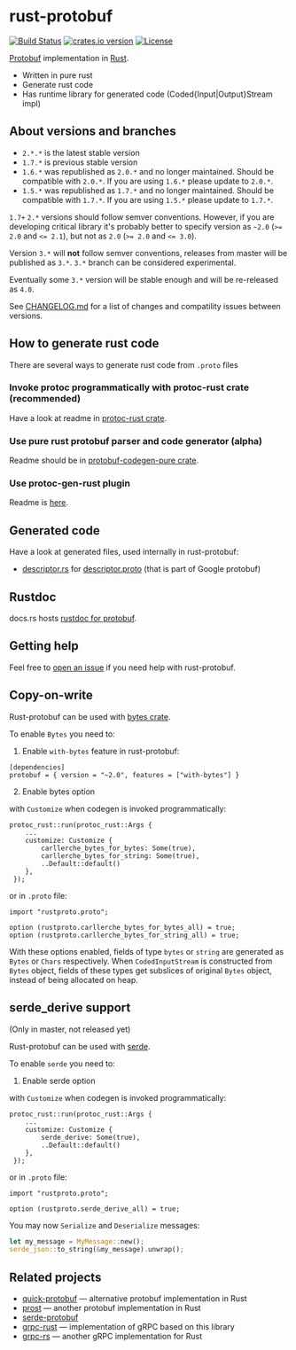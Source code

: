 rust-protobuf
=============

<!-- https://travis-ci.org/stepancheg/rust-protobuf.png -->
[![Build Status](https://img.shields.io/travis/stepancheg/rust-protobuf.svg)](https://travis-ci.org/stepancheg/rust-protobuf)
[![crates.io version](https://img.shields.io/crates/v/protobuf.svg)](https://crates.io/crates/protobuf)
[![License](https://img.shields.io/crates/l/protobuf.svg)](https://github.com/stepancheg/rust-protobuf/blob/master/LICENSE.txt)

[Protobuf](https://developers.google.com/protocol-buffers/docs/overview) implementation in [Rust](https://www.rust-lang.org/).

* Written in pure rust
* Generate rust code
* Has runtime library for generated code
  (Coded{Input|Output}Stream impl)

## About versions and branches

- `2.*.*` is the latest stable version
- `1.7.*` is previous stable version
- `1.6.*` was republished as `2.0.*` and no longer maintained. Should be compatible with `2.0.*`.
  If you are using `1.6.*` please update to `2.0.*`.
- `1.5.*` was republished as `1.7.*` and no longer maintained. Should be compatible with `1.7.*`.
  If you are using `1.5.*` please update to `1.7.*`.

`1.7+` `2.*` versions should follow semver conventions. However, if you are developing critical library
it's probably better to specify version as `~2.0` (`>= 2.0` and `<= 2.1`), but not as `2.0` (`>= 2.0` and `<= 3.0`).

Version `3.*` will **not** follow semver conventions, releases from master will be published as `3.*`.
`3.*` branch can be considered experimental.

Eventually some `3.*` version will be stable enough and will be re-released as `4.0`.

See [CHANGELOG.md](CHANGELOG.md) for a list of changes and compatility issues between versions.

## How to generate rust code

There are several ways to generate rust code from `.proto` files

### Invoke protoc programmatically with protoc-rust crate (recommended)

Have a look at readme in [protoc-rust crate](https://github.com/stepancheg/rust-protobuf/tree/master/protoc-rust).

### Use pure rust protobuf parser and code generator (alpha)

Readme should be in
[protobuf-codegen-pure crate](https://github.com/stepancheg/rust-protobuf/tree/master/protobuf-codegen-pure).

### Use protoc-gen-rust plugin

Readme is [here](https://github.com/stepancheg/rust-protobuf/tree/master/protobuf-codegen).

## Generated code

Have a look at generated files, used internally in rust-protobuf:

* [descriptor.rs](https://github.com/stepancheg/rust-protobuf/blob/master/protobuf/src/descriptor.rs)
  for [descriptor.proto](https://github.com/stepancheg/rust-protobuf/blob/master/proto/google/protobuf/descriptor.proto)
  (that is part of Google protobuf)

## Rustdoc

docs.rs hosts [rustdoc for protobuf](https://docs.rs/protobuf/*/protobuf/).

## Getting help

Feel free to [open an issue](https://github.com/stepancheg/rust-protobuf/issues/new)
if you need help with rust-protobuf.

## Copy-on-write

Rust-protobuf can be used with [bytes crate](https://github.com/carllerche/bytes).

To enable `Bytes` you need to:

1. Enable `with-bytes` feature in rust-protobuf:

```
[dependencies]
protobuf = { version = "~2.0", features = ["with-bytes"] }
```

2. Enable bytes option

with `Customize` when codegen is invoked programmatically:

```
protoc_rust::run(protoc_rust::Args {
    ...
    customize: Customize {
        carllerche_bytes_for_bytes: Some(true),
        carllerche_bytes_for_string: Some(true),
        ..Default::default()
    },
 });
 ```

or in `.proto` file:

```
import "rustproto.proto";

option (rustproto.carllerche_bytes_for_bytes_all) = true;
option (rustproto.carllerche_bytes_for_string_all) = true;
```

With these options enabled, fields of type `bytes` or `string` are
generated as `Bytes` or `Chars` respectively. When `CodedInputStream` is constructed
from `Bytes` object, fields of these types get subslices of original `Bytes` object,
instead of being allocated on heap.

## serde_derive support

(Only in master, not released yet)

Rust-protobuf can be used with [serde](https://github.com/serde-rs/serde).

To enable `serde` you need to:

1. Enable serde option

with `Customize` when codegen is invoked programmatically:

```
protoc_rust::run(protoc_rust::Args {
    ...
    customize: Customize {
        serde_derive: Some(true),
        ..Default::default()
    },
 });
 ```

or in `.proto` file:

```
import "rustproto.proto";

option (rustproto.serde_derive_all) = true;
```

You may now `Serialize` and `Deserialize` messages:

```rs
let my_message = MyMessage::new();
serde_json::to_string(&my_message).unwrap();
```

## Related projects

* [quick-protobuf](https://github.com/tafia/quick-protobuf) — alternative protobuf implementation in Rust
* [prost](https://github.com/danburkert/prost) — another protobuf implementation in Rust
* [serde-protobuf](https://github.com/dflemstr/serde-protobuf)
* [grpc-rust](https://github.com/stepancheg/grpc-rust) — implementation of gRPC based on this library
* [grpc-rs](https://github.com/pingcap/grpc-rs/) — another gRPC implementation for Rust
